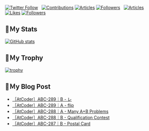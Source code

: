 [![Twitter Follow](https://img.shields.io/twitter/follow/hyperdb?label=twitter&logo=twitter&style=plastic)](https://twitter.com/hyperdb)
&nbsp;
[![Contributions](https://badgen.org/img/qiita/hyperdb/contributions?style=plastic)](https://qiita.com/hyperdb)
[![Articles](https://badgen.org/img/qiita/hyperdb/articles?style=plastic)](https://qiita.com/hyperdb)
[![Followers](https://badgen.org/img/qiita/hyperdb/followers?style=plastic)](https://qiita.com/hyperdb)
&nbsp;
[![Articles](https://badgen.org/img/zenn/hyperdb/articles)](https://zenn.dev/hyperdb)
[![Likes](https://badgen.org/img/zenn/hyperdb/likes?style=plastic)](https://zenn.dev/hyperdb)
[![Followers](https://badgen.org/img/zenn/hyperdb/followers?style=plastic)](https://zenn.dev/hyperdb)

## 🔖Ｍy Stats

[![GitHub stats](https://github-readme-stats-eight-theta.vercel.app/api?username=hyperdb&theme=radical&count_private=true&show_icons=true)](https://github.com/anuraghazra/github-readme-stats)

## 🔖Ｍy Trophy

[![trophy](https://github-profile-trophy.vercel.app/?username=hyperdb&theme=onedark)](https://github.com/ryo-ma/github-profile-trophy)

## 🔖Ｍy Blog Post

<!-- BLOG-POST-LIST:START -->
- [［AtCoder］ABC-289｜B - レ](https://zenn.dev/hyperdb/articles/957a8659f4eba1)
- [［AtCoder］ABC-289｜A - flip](https://zenn.dev/hyperdb/articles/27e3854b7e5076)
- [［AtCoder］ABC-288｜A - Many A+B Problems](https://zenn.dev/hyperdb/articles/615e14fbc81650)
- [［AtCoder］ABC-288｜B - Qualification Contest](https://zenn.dev/hyperdb/articles/2c7b0ec49fabd0)
- [［AtCoder］ABC-287｜B - Postal Card](https://zenn.dev/hyperdb/articles/9e89a6c3f82150)
<!-- BLOG-POST-LIST:END -->
